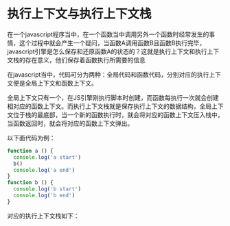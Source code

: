 # 执行上下文与执行上下文栈

在一个javascript程序当中，在一个函数当中调用另外一个函数时经常发生的事情，这个过程中就会产生一个疑问，当函数A调用函数B且函数B执行完毕，javascript引擎是怎么保存和还原函数A的状态的？这就是执行上下文和执行上下文栈的存在意义，他们保存着函数执行所需要的信息

在javascript当中，代码可分为两种：全局代码和函数代码，分别对应的执行上下文便是全局上下文和函数上下文。

全局上下文只有一个，在JS引擎刚执行脚本时创建，而函数每执行一次就会创建相对应的函数上下文。而执行上下文栈就是保存执行上下文的数据结构，全局上下文位于栈的最底部，当一个新的函数执行时，就会将对应的函数上下文压入栈中，当函数返回时，就会将对应的函数上下文弹出。

以下面代码为例：
```javascript
function a () {
  console.log('a start')
  b()
  console.log('a end')
}
function b () {
  console.log('b start')
  console.log('b end')
}
```
对应的执行上下文栈如下：

